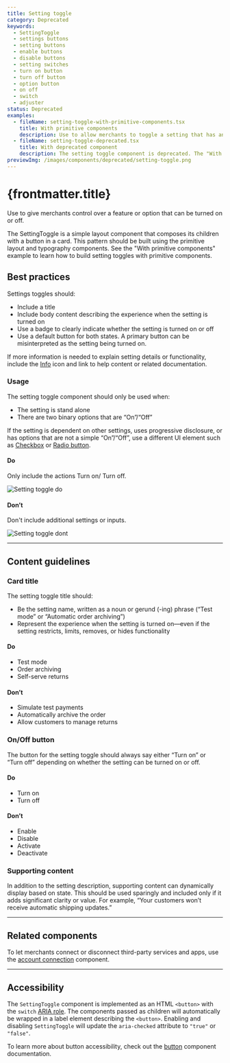 ```yaml
---
title: Setting toggle
category: Deprecated
keywords:
  - SettingToggle
  - settings buttons
  - setting buttons
  - enable buttons
  - disable buttons
  - setting switches
  - turn on button
  - turn off button
  - option button
  - on off
  - switch
  - adjuster
status: Deprecated
examples:
  - fileName: setting-toggle-with-primitive-components.tsx
    title: With primitive components
    description: Use to allow merchants to toggle a setting that has an on or off state. Display the name of the setting and provide a description so merchants have the context needed to decide whether or not to enable the setting. This pattern is built using the layout and typography components, instead of the deprecated `SettingToggle` component.
  - fileName: setting-toggle-deprecated.tsx
    title: With deprecated component
    description: The setting toggle component is deprecated. The "With primitive components" example is the recommended way to build the setting toggle pattern.
previewImg: /images/components/deprecated/setting-toggle.png
---
```


# {frontmatter.title}

<Lede>

Use to give merchants control over a feature or option that can be turned on or off.

</Lede>

<StatusBanner status={frontmatter.status}>
  The SettingToggle is a simple layout component that composes its children with
  a button in a card. This pattern should be built using the primitive layout
  and typography components. See the "With primitive components" example to
  learn how to build setting toggles with primitive components.
</StatusBanner>

<Examples />

<Props componentName={frontmatter.title} />

## Best practices

Settings toggles should:

- Include a title
- Include body content describing the experience when the setting is turned on
- Use a badge to clearly indicate whether the setting is turned on or off
- Use a default button for both states. A primary button can be misinterpreted as the setting being turned on.

If more information is needed to explain setting details or functionality, include the [Info](https://polaris.shopify.com/icons?icon=InfoMinor&q=) icon and link to help content or related documentation.

### Usage

The setting toggle component should only be used when:

- The setting is stand alone
- There are two binary options that are “On”/“Off”

If the setting is dependent on other settings, uses progressive disclosure, or has options that are not a simple “On”/“Off”, use a different UI element such as [Checkbox](https://polaris.shopify.com/components/selection-and-input/checkbox) or [Radio button](https://polaris.shopify.com/components/selection-and-input/radio-button).

<DoDont>

#### Do

Only include the actions Turn on/ Turn off.

![Setting toggle do](/images/components/deprecated/setting-toggle/Do.png)

#### Don’t

Don't include additional settings or inputs.

![Setting toggle dont](/images/components/deprecated/setting-toggle/Dont.png)

</DoDont>

---

## Content guidelines

### Card title

The setting toggle title should:

- Be the setting name, written as a noun or gerund (-ing) phrase (“Test mode” or “Automatic order archiving”)
- Represent the experience when the setting is turned on—even if the setting restricts, limits, removes, or hides functionality

<DoDont>

#### Do

- Test mode
- Order archiving
- Self-serve returns

#### Don’t

- Simulate test payments
- Automatically archive the order
- Allow customers to manage returns

</DoDont>

### On/Off button

The button for the setting toggle should always say either “Turn on” or “Turn off” depending on whether the setting can be turned on or off.

<DoDont>

#### Do

- Turn on
- Turn off

#### Don’t

- Enable
- Disable
- Activate
- Deactivate

</DoDont>

### Supporting content

In addition to the setting description, supporting content can dynamically display based on state. This should be used sparingly and included only if it adds significant clarity or value. For example, “Your customers won’t receive automatic shipping updates.”

---

## Related components

To let merchants connect or disconnect third-party services and apps, use the [account connection](https://polaris.shopify.com/components/account-connection) component.

---

## Accessibility

The `SettingToggle` component is implemented as an HTML `<button>` with the `switch` [ARIA role](https://developer.mozilla.org/en-US/docs/Web/Accessibility/ARIA/Roles/switch_role).
The components passed as children will automatically be wrapped in a label element describing the `<button>`. Enabling and disabling `SettingToggle` will update the `aria-checked` attribute to `"true"` or `"false"`.

To learn more about button accessibility, check out the [button](https://polaris.shopify.com/components/actions/button) component documentation.
